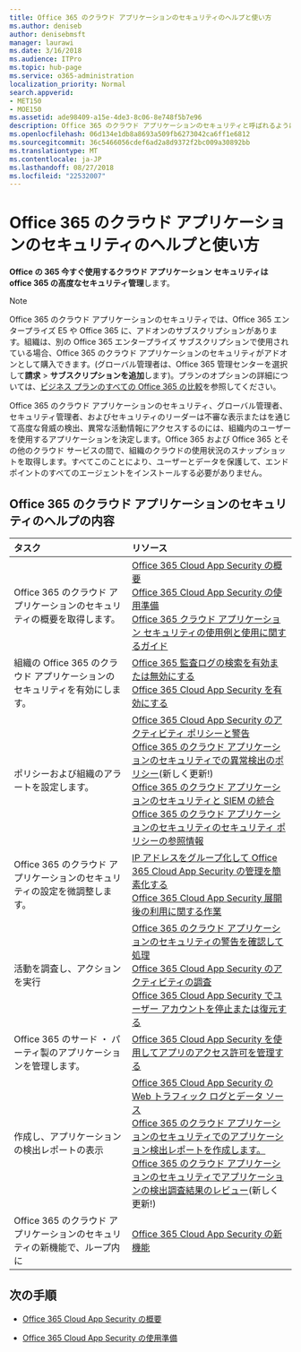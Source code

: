 ```yaml
---
title: Office 365 のクラウド アプリケーションのセキュリティのヘルプと使い方
ms.author: deniseb
author: denisebmsft
manager: laurawi
ms.date: 3/16/2018
ms.audience: ITPro
ms.topic: hub-page
ms.service: o365-administration
localization_priority: Normal
search.appverid:
- MET150
- MOE150
ms.assetid: ade98409-a15e-4de3-8c06-8e748f5b7e96
description: Office 365 のクラウド アプリケーションのセキュリティと呼ばれるようになりました、Office 365 で、高度なセキュリティ管理のヘルプ コンテンツを検索します。
ms.openlocfilehash: 06d134e1db8a8693a509fb6273042ca6ff1e6812
ms.sourcegitcommit: 36c5466056cdef6ad2a8d9372f2bc009a30892bb
ms.translationtype: MT
ms.contentlocale: ja-JP
ms.lasthandoff: 08/27/2018
ms.locfileid: "22532007"
---
```

# <a name="office-365-cloud-app-security-help-and-how-to"></a>Office 365 のクラウド アプリケーションのセキュリティのヘルプと使い方

 **Office の 365 今すぐ使用するクラウド アプリケーション セキュリティは office 365 の高度なセキュリティ管理**します。 
  
> [!NOTE]
> Office 365 のクラウド アプリケーションのセキュリティでは、Office 365 エンタープライズ E5 や Office 365 に、アドオンのサブスクリプションがあります。組織は、別の Office 365 エンタープライズ サブスクリプションで使用されている場合、Office 365 のクラウド アプリケーションのセキュリティがアドオンとして購入できます。(グローバル管理者は、Office 365 管理センターを選択して**請求** \> **サブスクリプションを追加**します)。プランのオプションの詳細については、[ビジネス プランのすべての Office 365 の比較](https://go.microsoft.com/fwlink/?linkid=844053)を参照してください。 
  
Office 365 のクラウド アプリケーションのセキュリティ、グローバル管理者、セキュリティ管理者、およびセキュリティのリーダーは不審な表示またはを通じて高度な脅威の検出、異常な活動情報にアクセスするのには、組織内のユーザーを使用するアプリケーションを決定します。Office 365 および Office 365 とその他のクラウド サービスの間で、組織のクラウドの使用状況のスナップショットを取得します。すべてこのことにより、ユーザーとデータを保護して、エンドポイントのすべてのエージェントをインストールする必要がありません。
  
## <a name="help-content-for-office-365-cloud-app-security"></a>Office 365 のクラウド アプリケーションのセキュリティのヘルプの内容

|**タスク**|**リソース**|
|:-----|:-----|
|Office 365 のクラウド アプリケーションのセキュリティの概要を取得します。  <br/> |[Office 365 Cloud App Security の概要](office-365-cas-overview.md) <br/> [Office 365 Cloud App Security の使用準備](get-ready-for-office-365-cas.md) <br/> [Office 365 クラウド アプリケーション セキュリティの使用例と使用に関するガイド](https://aka.ms/O365CASGuide) <br/> |
|組織の Office 365 のクラウド アプリケーションのセキュリティを有効にします。  <br/> |[Office 365 監査ログの検索を有効または無効にする](turn-audit-log-search-on-or-off.md) <br/> [Office 365 Cloud App Security を有効にする](turn-on-office-365-cas.md) <br/> |
|ポリシーおよび組織のアラートを設定します。  <br/> |[Office 365 Cloud App Security のアクティビティ ポリシーと警告](activity-policies-and-alerts.md) <br/> [Office 365 のクラウド アプリケーションのセキュリティでの異常検出のポリシー](anomaly-detection-policies-in-ocas.md)(新しく更新!)  <br/> [Office 365 のクラウド アプリケーションのセキュリティと SIEM の統合](integrate-your-siem-server-with-office-365-cas.md) <br/> [Office 365 のクラウド アプリケーションのセキュリティのセキュリティ ポリシーの参照情報](security-policy-reference-information-for-ocas.md) <br/> |
|Office 365 のクラウド アプリケーションのセキュリティの設定を微調整します。  <br/> |[IP アドレスをグループ化して Office 365 Cloud App Security の管理を簡素化する](group-your-ip-addresses-in-ocas.md) <br/> [Office 365 Cloud App Security 展開後の利用に関する作業](utilization-activities-for-ocas.md) <br/> |
|活動を調査し、アクションを実行  <br/> |[Office 365 のクラウド アプリケーションのセキュリティの警告を確認して処理](review-office-365-cas-alerts.md) <br/> [Office 365 Cloud App Security のアクティビティの調査](investigate-an-activity-in-office-365-cas.md) <br/> [Office 365 Cloud App Security でユーザー アカウントを停止または復元する](suspend-or-restore-an-account-in-ocas.md) <br/> |
|Office 365 のサード ・ パーティ製のアプリケーションを管理します。  <br/> |[Office 365 Cloud App Security を使用してアプリのアクセス許可を管理する](manage-app-permissions-in-ocas.md) <br/> |
|作成し、アプリケーションの検出レポートの表示  <br/> |[Office 365 Cloud App Security の Web トラフィック ログとデータ ソース](web-traffic-logs-and-data-sources-for-ocas.md) <br/> [Office 365 のクラウド アプリケーションのセキュリティでのアプリケーション検出レポートを作成します。](create-app-discovery-reports-in-ocas.md) <br/> [Office 365 のクラウド アプリケーションのセキュリティでアプリケーションの検出調査結果のレビュー](review-app-discovery-findings-in-ocas.md)(新しく更新!)  <br/> |
|Office 365 のクラウド アプリケーションのセキュリティの新機能で、ループ内に  <br/> |[Office 365 Cloud App Security の新機能](new-in-office-365-cas.md) <br/> |
   
## <a name="next-steps"></a>次の手順

- [Office 365 Cloud App Security の概要](office-365-cas-overview.md)
    
- [Office 365 Cloud App Security の使用準備](get-ready-for-office-365-cas.md)
    

